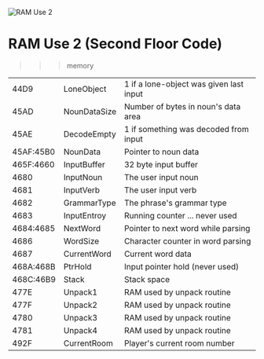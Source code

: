 ![RAM Use 2](HauntedHouse.jpg)

# RAM Use 2 (Second Floor Code)

>>> memory

| | | |
| --- | --- | --- |
| 44D9      | LoneObject            | 1 if a lone-object was given last input      |  
| 45AD      | NounDataSize          | Number of bytes in noun's data area          |
| 45AE      | DecodeEmpty           | 1 if something was decoded from input        |
| 45AF:45B0 | NounData              | Pointer to noun data                         |
| 465F:4660 | InputBuffer           | 32 byte input buffer                         |
| 4680      | InputNoun             | The user input noun                          |
| 4681      | InputVerb             | The user input verb                          |
| 4682      | GrammarType           | The phrase's grammar type                    |
| 4683      | InputEntroy           | Running counter ... never used               |
| 4684:4685 | NextWord              | Pointer to next word while parsing           |
| 4686      | WordSize              | Character counter in word parsing            |
| 4687      | CurrentWord           | Current word data                            |
| 468A:468B | PtrHold               | Input pointer hold (never used)              |
| 468C:46B9 | Stack                 | Stack space                                  |
| 477E      | Unpack1               | RAM used by unpack routine                   |
| 477F      | Unpack2               | RAM used by unpack routine                   |
| 4780      | Unpack3               | RAM used by unpack routine                   |
| 4781      | Unpack4               | RAM used by unpack routine                   |
| 492F      | CurrentRoom           | Player's current room number                 |

